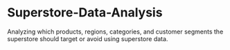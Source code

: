 # Superstore-Data-Analysis
Analyzing which products, regions, categories, and customer segments the superstore should target or avoid using superstore data.
